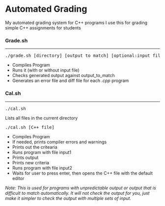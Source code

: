 # Automated Grading
My automated grading system for C++ programs
I use this for grading simple C++ assignments for students

### Grade.sh
---
<pre>
./grade.sh [directory] [output_to_match] [optional:input_file]
</pre>

+ Compiles Program
+ Runs it (with or without input file)
+ Checks generated output against output_to_match
+ Generates an error file and diff file for each <em>.cpp</em> program

### Cal.sh
---
<pre>
./cal.sh 
</pre>
Lists all files in the current directory
<pre>
./cal.sh [C++ file]
</pre>

+ Compiles Program
+ If needed, prints compiler errors and warnings
+ Prints out the critearia
+ Runs program with file input1
+ Prints output
+ Prints new criteria
+ Runs program with file input2
+ Waits for user to press enter, then opens the C++ file with the default editor

*Note: This is used for programs with unpredictable output or output that is difficult to match automatically. It will not check the output for you, just make it simpler to check the output with multiple sets of input.*
